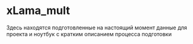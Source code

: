 # xLama_mult

Здесь находятся подготовленные на настоящий момент данные для проекта и ноутбук с кратким описанием процесса подготовки
